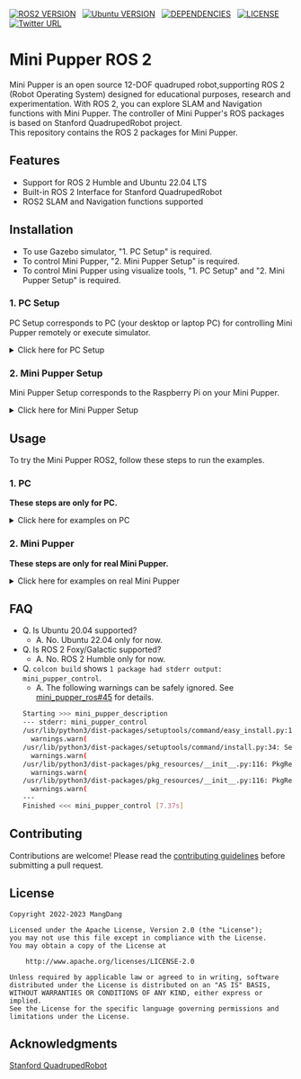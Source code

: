 
[![ROS2 VERSION](https://img.shields.io/badge/ROS-ROS%202%20Humble-brightgreen)](http://docs.ros.org/en/humble/index.html)
&nbsp;
[![Ubuntu VERSION](https://img.shields.io/badge/Ubuntu-22.04-green)](https://ubuntu.com/)
&nbsp;
[![DEPENDENCIES](https://img.shields.io/badge/dependencies-mini__pupper__bsp-critical)](https://github.com/mangdangroboticsclub/mini_pupper_bsp)
&nbsp;
[![LICENSE](https://img.shields.io/badge/license-Apache--2.0-informational)](https://github.com/mangdangroboticsclub/mini_pupper_ros/blob/ros2/LICENSE)
&nbsp;
[![Twitter URL](https://img.shields.io/twitter/url?style=social&url=https%3A%2F%2Ftwitter.com%2FLeggedRobot)](https://twitter.com/LeggedRobot)


# Mini Pupper ROS 2

Mini Pupper is an open source 12-DOF quadruped robot,supporting ROS 2 (Robot Operating System) designed for educational purposes, research and experimentation.
With ROS 2, you can explore SLAM and Navigation functions with Mini Pupper. The controller of Mini Pupper's ROS packages is based on Stanford QuadrupedRobot project.  
This repository contains the ROS 2 packages for Mini Pupper.


## Features
- Support for ROS 2 Humble and Ubuntu 22.04 LTS
- Built-in ROS 2 Interface for Stanford QuadrupedRobot
- ROS2 SLAM and Navigation functions supported


## Installation

* To use Gazebo simulator, "1. PC Setup" is required.
* To control Mini Pupper, "2. Mini Pupper Setup" is required.
* To control Mini Pupper using visualize tools, "1. PC Setup" and "2. Mini Pupper Setup" is required.





### 1. PC Setup

PC Setup corresponds to PC (your desktop or laptop PC) for controlling Mini Pupper remotely or execute simulator.  
<details>
<summary>Click here for PC Setup</summary>
:::note
Do not apply these PC Setup commands to your Raspberry Pi on Mini Pupper.
Ubuntu 22.04 + ROS 2 Humble is required.
:::
#### 1.1 ROS 2 installation
Please follow the [installation document for ROS Humble](https://docs.ros.org/en/humble/Installation/Ubuntu-Install-Debians.html) or use the [unofficial ROS 2 installation script](https://github.com/Tiryoh/ros2_setup_scripts_ubuntu).

#### 1.2 Download the Mini Pupper ROS 2 & dependencies packages
After ROS 2 installation, download the Mini Pupper ROS package in the workspace.
```bash
mkdir -p ~/ros2_ws/src
cd ~/ros2_ws/src
git clone https://github.com/mangdangroboticsclub/mini_pupper_ros.git -b ros2
vcs import < mini_pupper_ros/.minipupper.repos --recursive
```

#### 1.3 Build and install all ROS packages
```bash
cd ~/ros2_ws
rosdep install --from-paths src --ignore-src -r -y
sudo apt-get install ros-humble-teleop-twist-keyboard
pip install transforms3d
colcon build --symlink-install
```
</details>



### 2. Mini Pupper Setup


Mini Pupper Setup corresponds to the Raspberry Pi on your Mini Pupper.  
<details>
<summary>Click here for Mini Pupper Setup</summary>
**Note**
Do not apply these Mini Pupper Setup commands to your PC.
Ubuntu 22.04 + ROS 2 Humble is required.  


#### 2.1 mini_pupper_bsp installation
You should first install dependencies of servos, battery moniter and display screen.  
See [mini_pupper_bsp](https://github.com/mangdangroboticsclub/mini_pupper_bsp).

#### 2.2 ROS 2 installation
After installing the driver software, install ROS 2. ROS 2 Humble is required.  
Please follow the [installation document for ROS Humble](https://docs.ros.org/en/humble/Installation/Ubuntu-Install-Debians.html) or use the [unofficial ROS 2 installation script](https://github.com/Tiryoh/ros2_setup_scripts_ubuntu).

#### 2.3  Download the Mini Pupper ROS 2 & dependencies packages
After ROS 2 installation, download the Mini Pupper ROS package in the workspace.

```bash
mkdir -p ~/ros2_ws/src
cd ~/ros2_ws/src
git clone https://github.com/mangdangroboticsclub/mini_pupper_ros.git -b ros2
vcs import < mini_pupper_ros/.minipupper.repos --recursive
# compiling gazebo and cartographer on Raspberry Pi is not recommended
touch mini_pupper_ros/mini_pupper_gazebo/AMENT_IGNORE
touch mini_pupper_ros/mini_pupper_navigation/AMENT_IGNORE
```
#### 2.4 Build and install all ROS packages


```bash
# install dependencies without unused heavy packages
cd ~/ros2_ws
rosdep install --from-paths src --ignore-src -r -y --skip-keys=joint_state_publisher_gui --skip-keys=rviz2 --skip-keys=gazebo_plugins --skip-keys=velodyne_gazebo_plugins
sudo apt-get install ros-humble-teleop-twist-keyboard
pip install transforms3d
colcon build --symlink-install
```
:::tip
If the Raspberry Pi has less than 4GB memory
try `MAKEFLAGS=-j1 colcon build --executor sequential --symlink-install` 
instead of `colcon build --symlink-install`
:::

</details>


## Usage
To try the Mini Pupper ROS2, follow these steps to run the examples.



### 1. PC
**These steps are only for PC.**
<details>
<summary>Click here for examples on PC</summary>


#### 1.1 Test in Rviz2
View Mini Pupper model in Rviz2 and control it with keyboard.
```bash
# Terminal 1
. ~/ros2_ws/install/setup.bash # setup.zsh if you use zsh instead of bash
ros2 launch mini_pupper_bringup bringup.launch.py joint_hardware_connected:=false rviz:=true

# Terminal 2
ros2 run teleop_twist_keyboard teleop_twist_keyboard
# Then control robot dog with the keyboard
```



#### 1.2 Test in Gazebo
Control the mini pupper in Gazebo with keyboard.
```bash
# Terminal 1
. ~/ros2_ws/install/setup.bash # setup.zsh if you use zsh instead of bash
ros2 launch mini_pupper_gazebo gazebo.launch.py rviz:=true

# Terminal 2
ros2 run teleop_twist_keyboard teleop_twist_keyboard
# Then control robot dog with the keyboard
```

#### 1.3  Test Cartographer in Gazebo
Try SLAM in Gazebo with keyboard.

```bash
# Terminal 1
. ~/ros2_ws/install/setup.bash
ros2 launch mini_pupper_gazebo gazebo.launch.py

# Terminal 2
. ~/ros2_ws/install/setup.bash
ros2 launch mini_pupper_navigation slam.launch.py use_sim_time:=true

# Terminal 3
ros2 run teleop_twist_keyboard teleop_twist_keyboard
# Then control robot dog with your keyboard
```
:::tip
If you want to save the map:
```bash
ros2 service call /finish_trajectory cartographer_ros_msgs/srv/FinishTrajectory "{trajectory_id: 0}"
ros2 service call /write_state cartographer_ros_msgs/srv/WriteState "{filename: '${HOME}/mymap.pbstream'}"
ros2 run nav2_map_server map_saver_cli -f ${HOME}/mymap
```
:::


</details>

### 2. Mini Pupper
**These steps are only for real Mini Pupper.**
<details>
<summary>Click here for examples on real Mini Pupper</summary>

#### 2.1 Test walk

Open 2 terminals and ssh login to Mini Pupper on both.

```sh
# Terminal 1 (ssh)
. ~/ros2_ws/install/setup.bash # setup.zsh if you use zsh instead of bash
ros2 launch mini_pupper_bringup bringup.launch.py

# Terminal 2 (ssh)
ros2 run teleop_twist_keyboard teleop_twist_keyboard
# Then control Mini Pupper with the keyboard
```
</details>

## FAQ

* Q. Is Ubuntu 20.04 supported?
  * A. No. Ubuntu 22.04 only for now.
* Q. Is ROS 2 Foxy/Galactic supported?
  * A. No. ROS 2 Humble only for now.
* Q. `colcon build` shows `1 package had stderr output: mini_pupper_control`.
  * A. The following warnings can be safely ignored. See [mini_pupper_ros#45](https://github.com/mangdangroboticsclub/mini_pupper_ros/pull/45#discussion_r1104759104) for details.
  ```bash
  Starting >>> mini_pupper_description
  --- stderr: mini_pupper_control
  /usr/lib/python3/dist-packages/setuptools/command/easy_install.py:158: EasyInstallDeprecationWarning: easy_install command is deprecated. Use build and pip and other standards-based tools.
    warnings.warn(
  /usr/lib/python3/dist-packages/setuptools/command/install.py:34: SetuptoolsDeprecationWarning: setup.py install is deprecated. Use build and pip and other standards-based tools.
    warnings.warn(
  /usr/lib/python3/dist-packages/pkg_resources/__init__.py:116: PkgResourcesDeprecationWarning: 1.1build1 is an invalid version and will not be supported in a future release
    warnings.warn(
  /usr/lib/python3/dist-packages/pkg_resources/__init__.py:116: PkgResourcesDeprecationWarning: 0.1.43ubuntu1 is an invalid version and will not be supported in a future release
    warnings.warn(
  ---
  Finished <<< mini_pupper_control [7.37s]
  ```
  
  

  
## Contributing
Contributions are welcome! Please read the [contributing guidelines](CONTRIBUTING.md) before submitting a pull request.



## License

```
Copyright 2022-2023 MangDang

Licensed under the Apache License, Version 2.0 (the "License");
you may not use this file except in compliance with the License.
You may obtain a copy of the License at

    http://www.apache.org/licenses/LICENSE-2.0

Unless required by applicable law or agreed to in writing, software
distributed under the License is distributed on an "AS IS" BASIS,
WITHOUT WARRANTIES OR CONDITIONS OF ANY KIND, either express or implied.
See the License for the specific language governing permissions and
limitations under the License.
```

## Acknowledgments 

[Stanford QuadrupedRobot](https://github.com/mangdangroboticsclub/QuadrupedRobot)

